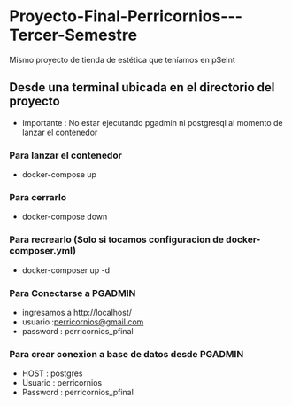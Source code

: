# Proyecto-Final-Perricornios---Tercer-Semestre
Mismo proyecto de tienda de estética que teníamos en pSeInt

## Desde una terminal ubicada en el directorio del proyecto
- Importante : No estar ejecutando pgadmin ni postgresql al momento de lanzar el contenedor

### Para lanzar el contenedor
- docker-compose up

### Para cerrarlo
- docker-compose down

### Para recrearlo (Solo si tocamos configuracion de docker-composer.yml)
- docker-composer up -d

### Para Conectarse a PGADMIN
- ingresamos a http://localhost/
- usuario :perricornios@gmail.com
- password : perricornios_pfinal

### Para crear conexion a base de datos desde PGADMIN
- HOST : postgres
- Usuario : perricornios
- Password : perricornios_pfinal
